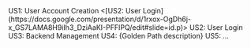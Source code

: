 <link to template slide> US1: User Account Creation
<[US2: User Login](https://docs.google.com/presentation/d/1rxox-OgDh6j-x_GS7LAMA8H9iIh3_DziAaKI-PFFIPQ/edit#slide=id.p)> US2: User Login
<link to template slide> US3: Backend Management
<link to template slide> US4: {Golden Path description}
<link to template slide> US5: …
